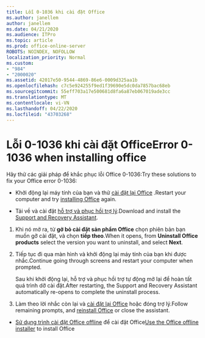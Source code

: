 ```yaml
---
title: Lỗi 0-1036 khi cài đặt Office
ms.author: janellem
author: janellem
ms.date: 04/21/2020
ms.audience: ITPro
ms.topic: article
ms.prod: office-online-server
ROBOTS: NOINDEX, NOFOLLOW
localization_priority: Normal
ms.custom:
- "984"
- "2000020"
ms.assetid: 42017e50-9544-4869-86e6-0009d325aa1b
ms.openlocfilehash: c7c5e924255f9ed1f39690e5dc0da7857bac68eb
ms.sourcegitcommit: 55eff703a17e500681d8fa6a87eb067019ade3cc
ms.translationtype: MT
ms.contentlocale: vi-VN
ms.lasthandoff: 04/22/2020
ms.locfileid: "43703268"
---
```

# <a name="error-0-1036-when-installing-office"></a><span data-ttu-id="6b596-102">Lỗi 0-1036 khi cài đặt Office</span><span class="sxs-lookup"><span data-stu-id="6b596-102">Error 0-1036 when installing office</span></span>

<span data-ttu-id="6b596-103">Hãy thử các giải pháp để khắc phục lỗi Office 0-1036:</span><span class="sxs-lookup"><span data-stu-id="6b596-103">Try these solutions to fix your Office error 0-1036:</span></span>
  
- <span data-ttu-id="6b596-104">Khởi động lại máy tính của bạn và thử [cài đặt lại Office](https://portal.office.com/OLS/MySoftware.aspx) .</span><span class="sxs-lookup"><span data-stu-id="6b596-104">Restart your computer and try [installing Office](https://portal.office.com/OLS/MySoftware.aspx) again.</span></span>

- <span data-ttu-id="6b596-105">Tải về và cài đặt [hỗ trợ và phục hồi trợ lý](https://aka.ms/SARA-OfficeUninstall-Alchemy).</span><span class="sxs-lookup"><span data-stu-id="6b596-105">Download and install the [Support and Recovery Assistant](https://aka.ms/SARA-OfficeUninstall-Alchemy).</span></span>

1. <span data-ttu-id="6b596-106">Khi nó mở ra, từ **gỡ bỏ cài đặt sản phẩm Office** chọn phiên bản bạn muốn gỡ cài đặt, và chọn **tiếp theo**.</span><span class="sxs-lookup"><span data-stu-id="6b596-106">When it opens, from **Uninstall Office products** select the version you want to uninstall, and select **Next**.</span></span>

2. <span data-ttu-id="6b596-107">Tiếp tục đi qua màn hình và khởi động lại máy tính của bạn khi được nhắc.</span><span class="sxs-lookup"><span data-stu-id="6b596-107">Continue going through screens and restart your computer when prompted.</span></span>

    <span data-ttu-id="6b596-108">Sau khi khởi động lại, hỗ trợ và phục hồi trợ tự động mở lại để hoàn tất quá trình dỡ cài đặt.</span><span class="sxs-lookup"><span data-stu-id="6b596-108">After restarting, the Support and Recovery Assistant automatically re-opens to complete the uninstall process.</span></span>

3. <span data-ttu-id="6b596-109">Làm theo lời nhắc còn lại và [cài đặt lại Office](https://portal.office.com/OLS/MySoftware.aspx) hoặc đóng trợ lý.</span><span class="sxs-lookup"><span data-stu-id="6b596-109">Follow remaining prompts, and [reinstall Office](https://portal.office.com/OLS/MySoftware.aspx) or close the assistant.</span></span>

- <span data-ttu-id="6b596-110">[Sử dụng trình cài đặt Office offline](https://support.office.com/article/f0a85fe7-118f-41cb-a791-d59cef96ad1c?wt.mc_id=Alchemy_ClientDIA) để cài đặt Office</span><span class="sxs-lookup"><span data-stu-id="6b596-110">[Use the Office offline installer](https://support.office.com/article/f0a85fe7-118f-41cb-a791-d59cef96ad1c?wt.mc_id=Alchemy_ClientDIA) to install Office</span></span>
